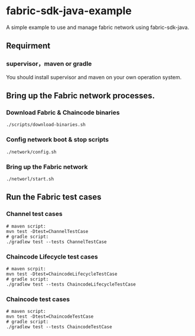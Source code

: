 # fabric-sdk-java-example
A simple example to use and manage fabric network using fabric-sdk-java.

## Requirment

### supervisor，maven or gradle

You should install supervisor and maven on your own operation system.

## Bring up the Fabric network processes.

### Download Fabric & Chaincode binaries

```shell
./scripts/download-binaries.sh
```

### Config network boot & stop scripts

```shell
./network/config.sh
```

### Bring up the Fabric network

```shell
./networl/start.sh
```

## Run the Fabric test cases

### Channel test cases

```shell
# maven script:
mvn test -Dtest=ChannelTestCase
# gradle script:
./gradlew test --tests ChannelTestCase
```

### Chaincode Lifecycle test cases

```shell
# maven scrpit:
mvn test -Dtest=ChaincodeLifecycleTestCase
# gradle script:
./gradlew test --tests ChaincodeLifecycleTestCase
```

### Chaincode test cases

```shell
# maven script:
mvn test -Dtest=ChaincodeTestCase
# gradle script:
./gradlew test --tests ChaincodeTestCase
```
